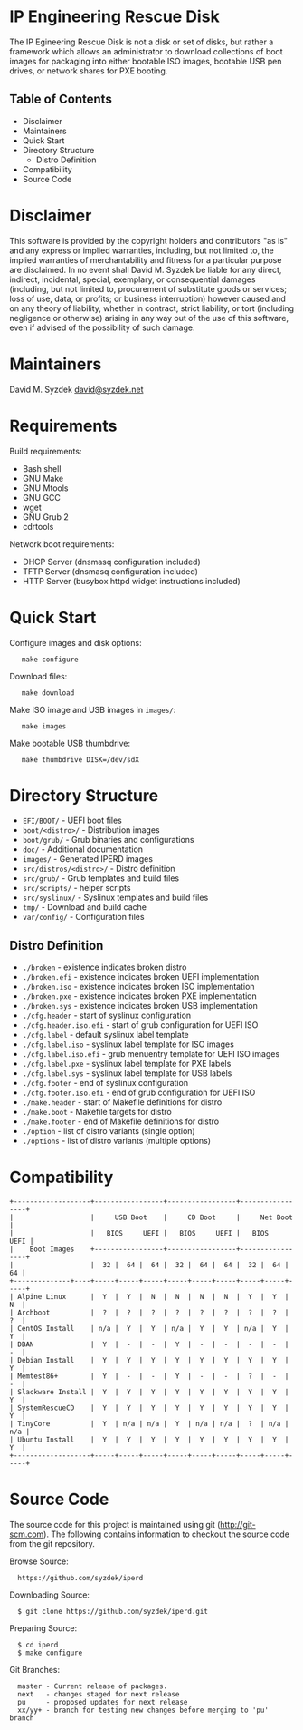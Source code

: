 
IP Engineering Rescue Disk
==========================

The IP Egineering Rescue Disk is not a disk or set of disks, but rather
a framework which allows an administrator to download collections of boot
images for packaging into either bootable ISO images, bootable USB pen drives,
or network shares for PXE booting.


Table of Contents
-----------------

   * Disclaimer
   * Maintainers
   * Quick Start
   * Directory Structure
     * Distro Definition
   * Compatibility
   * Source Code


Disclaimer
==========

   This software is provided by the copyright holders and contributors "as
   is" and any express or implied warranties, including, but not limited to,
   the implied warranties of merchantability and fitness for a particular
   purpose are disclaimed. In no event shall David M. Syzdek be liable for
   any direct, indirect, incidental, special, exemplary, or consequential
   damages (including, but not limited to, procurement of substitute goods or
   services; loss of use, data, or profits; or business interruption) however
   caused and on any theory of liability, whether in contract, strict
   liability, or tort (including negligence or otherwise) arising in any way
   out of the use of this software, even if advised of the possibility of
   such damage.


Maintainers
===========

   David M. Syzdek
   david@syzdek.net


Requirements
============

Build requirements:

   * Bash shell
   * GNU Make
   * GNU Mtools
   * GNU GCC
   * wget
   * GNU Grub 2
   * cdrtools

Network boot requirements:

   * DHCP Server (dnsmasq configuration included)
   * TFTP Server (dnsmasq configuration included)
   * HTTP Server (busybox httpd widget instructions included)


Quick Start
===========

   Configure images and disk options:

       make configure

   Download files:

       make download

   Make ISO image and USB images in `images/`:

       make images

   Make bootable USB thumbdrive:

       make thumbdrive DISK=/dev/sdX


Directory Structure
===================

   * `EFI/BOOT/`              - UEFI boot files
   * `boot/<distro>/`         - Distribution images
   * `boot/grub/`             - Grub binaries and configurations
   * `doc/`                   - Additional documentation
   * `images/`                - Generated IPERD images
   * `src/distros/<distro>/`  - Distro definition
   * `src/grub/`              - Grub templates and build files
   * `src/scripts/`           - helper scripts
   * `src/syslinux/`          - Syslinux templates and build files
   * `tmp/`                   - Download and build cache
   * `var/config/`            - Configuration files


Distro Definition
-----------------

   * `./broken`             - existence indicates broken distro
   * `./broken.efi`         - existence indicates broken UEFI implementation
   * `./broken.iso`         - existence indicates broken ISO implementation
   * `./broken.pxe`         - existence indicates broken PXE implementation
   * `./broken.sys`         - existence indicates broken USB implementation
   * `./cfg.header`         - start of syslinux configuration
   * `./cfg.header.iso.efi` - start of grub configuration for UEFI ISO
   * `./cfg.label`          - default syslinux label template
   * `./cfg.label.iso`      - syslinux label template for ISO images
   * `./cfg.label.iso.efi`  - grub menuentry template for UEFI ISO images
   * `./cfg.label.pxe`      - syslinux label template for PXE labels
   * `./cfg.label.sys`      - syslinux label template for USB labels
   * `./cfg.footer`         - end of syslinux configuration
   * `./cfg.footer.iso.efi` - end of grub configuration for UEFI ISO
   * `./make.header`        - start of Makefile definitions for distro
   * `./make.boot`          - Makefile targets for distro
   * `./make.footer`        - end of Makefile definitions for distro
   * `./option`             - list of distro variants (single option)
   * `./options`            - list of distro variants (multiple options)


Compatibility
=============

    +-------------------+-----------------+-----------------+-----------------+
    |                   |     USB Boot    |     CD Boot     |     Net Boot    |
    |                   |   BIOS     UEFI |   BIOS     UEFI |   BIOS     UEFI |
    |    Boot Images    +-----------------+-----------------+-----------------+
    |                   |  32 |  64 |  64 |  32 |  64 |  64 |  32 |  64 |  64 |
    +--------------+----+-----+-----+-----+-----+-----+-----+-----+-----+-----+
    | Alpine Linux      |  Y  |  Y  |  N  |  N  |  N  |  N  |  Y  |  Y  |  N  |
    | Archboot          |  ?  |  ?  |  ?  |  ?  |  ?  |  ?  |  ?  |  ?  |  ?  |
    | CentOS Install    | n/a |  Y  |  Y  | n/a |  Y  |  Y  | n/a |  Y  |  Y  |
    | DBAN              |  Y  |  -  |  -  |  Y  |  -  |  -  |  -  |  -  |  -  |
    | Debian Install    |  Y  |  Y  |  Y  |  Y  |  Y  |  Y  |  Y  |  Y  |  Y  |
    | Memtest86+        |  Y  |  -  |  -  |  Y  |  -  |  -  |  ?  |  -  |  -  |
    | Slackware Install |  Y  |  Y  |  Y  |  Y  |  Y  |  Y  |  Y  |  Y  |  Y  |
    | SystemRescueCD    |  Y  |  Y  |  Y  |  Y  |  Y  |  Y  |  Y  |  Y  |  Y  |
    | TinyCore          |  Y  | n/a | n/a |  Y  | n/a | n/a |  ?  | n/a | n/a |
    | Ubuntu Install    |  Y  |  Y  |  Y  |  Y  |  Y  |  Y  |  Y  |  Y  |  Y  |
    +-------------------+-----+-----+-----+-----+-----+-----+-----+-----+-----+


Source Code
===========

   The source code for this project is maintained using git
   (http://git-scm.com).  The following contains information to checkout the
   source code from the git repository.

   Browse Source:

      https://github.com/syzdek/iperd

   Downloading Source:

      $ git clone https://github.com/syzdek/iperd.git

   Preparing Source:

      $ cd iperd
      $ make configure

   Git Branches:

      master - Current release of packages.
      next   - changes staged for next release
      pu     - proposed updates for next release
      xx/yy+ - branch for testing new changes before merging to 'pu' branch


